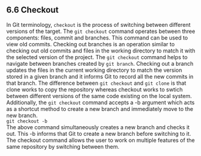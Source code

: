 ## 6.6 Checkout
In Git terminology, `checkout` is the process of switching between different
versions of the target. The `git checkout` command operates between
three components: files, commit and branches. This command can be used to 
view old commits. Checking out branches is an operation similar to
checking out old commits and files in the working directory
to match it with the selected version of the project. 
The `git checkout` command helps to navigate between branches created by 
`git branch`. Checking out a branch updates the files in the current working
directory to match the version stored in a given branch and it informs
Git to record all the new commits in that branch. The difference between
`git checkout` and `git clone` is that clone works to copy the repository
whereas checkout works to swtich between different versions of the same code
existing on the local system.\
Additionally, the `git checkout` command accepts a -b argument which acts as 
a shortcut method to create a new branch and immediately move to the new
branch. \
`git checkout -b`\
The above command simultaneously creates a new branch and checks it out.
This -b informs that Git to create a new branch before switching to it.
The checkout command allows the user to work on multiple features
of the same repository by switching between them.